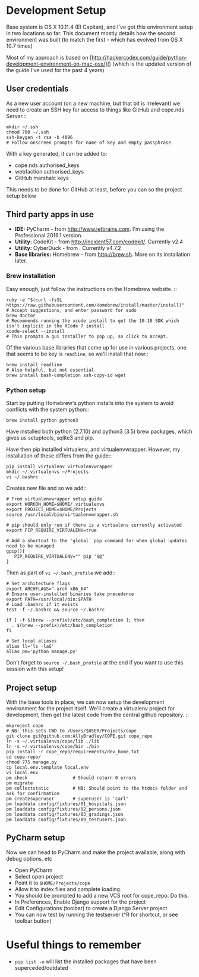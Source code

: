 # Development Setup

Base system is OS X 10.11.4 (El Capitan), and I've got this environment setup in two locations so far. This document
mostly details how the second environment was built (to match the first - which has evolved from OS X 10.7 times)

Most of my approach is based on [http://hackercodex.com/guide/python-development-environment-on-mac-osx/]() (which is the
updated version of the guide I've used for the past 4 years)


## User credentials

As a new user account (on a new machine, but that bit is irrelevant) we need to create an SSH key for access to things
like GitHub and cope.nds Server.::

    mkdir ~/.ssh
    chmod 700 ~/.ssh
    ssh-keygen -t rsa -b 4096
    # Follow onscreen prompts for name of key and empty passphrase

With a key generated, it can be added to:

* cope.nds authorised_keys
* webfaction authorised_keys
* GitHub marshalc keys

This needs to be done for GitHub at least, before you can so the project setup below


## Third party apps in use

* **IDE:** PyCharm - from http://www.jetbrains.com. I'm using the Professional 2016.1 version.
* **Utility:** CodeKit - from http://incident57.com/codekit/. Currently v2.4
* **Utility:** CyberDuck - from . Currently v4.7.2
* **Base libraries:** Homebrew - from http://brew.sh. More on its installation later.


### Brew installation

Easy enough, just follow the instructions on the Homebrew website. ::

    ruby -e "$(curl -fsSL https://raw.githubusercontent.com/Homebrew/install/master/install)"
    # Accept suggestions, and enter password for sudo
    brew doctor
    # Recommends running the xcode install to get the 10.10 SDK which isn't implicit in the XCode 7 install
    xcode-select --install
    # This prompts a gui installer to pop up, so click to accept.

Of the various base libraries that come up for use in various projects, one that seems to be key is `readline`, so we'll
install that now::

    brew install readline
    # Also helpful, but not essential
    brew install bash-completion ssh-copy-id wget

### Python setup

Start by putting Homebrew's python installs into the system to avoid conflicts with the system python::

    brew install python python3

Have installed both python (2.7.10) and python3 (3.5) brew packages, which gives us setuptools, sqlite3 and pip.

Have then pip installed virtualenv, and virtualenvwrapper. However, my installation of these differs from the guide::

    pip install virtualenv virtualenvwrapper
    mkdir ~/.virtualenvs ~/Projects
    vi ~/.bashrc

Creates new file and so we add::

    # From virtualenvwrapper setup guide
    export WORKON_HOME=$HOME/.virtualenvs
    export PROJECT_HOME=$HOME/Projects
    source /usr/local/bin/virtualenvwrapper.sh

    # pip should only run if there is a virtualenv currently activated
    export PIP_REQUIRE_VIRTUALENV=true

    # Add a shortcut to the 'global' pip command for when global updates need to be managed
    gpip(){
       PIP_REQUIRE_VIRTUALENV="" pip "$@"
    }

Then as part of `vi ~/.bash_profile` we add::

    # Set architecture flags
    export ARCHFLAGS="-arch x86_64"
    # Ensure user-installed binaries take precedence
    export PATH=/usr/local/bin:$PATH
    # Load .bashrc if it exists
    test -f ~/.bashrc && source ~/.bashrc

    if [ -f $(brew --prefix)/etc/bash_completion ]; then
      . $(brew --prefix)/etc/bash_completion
    fi

    # Set local aliases
    alias ll='ls -laG'
    alias pm='python manage.py'

Don't forget to `source ~/.bash_profile` at the end if you want to use this session with this setup!

## Project setup

With the base tools in place, we can now setup the development environment for the project itself. We'll create a
virtualenv project for development, then get the latest code from the central github repository. ::

    mkproject cope
    # NB: this sets CWD to /Users/$USER/Projects/cope
    git clone git@github.com:AllyBradley/COPE.git cope_repo
    ln -s ~/.virtualenvs/cope/lib ./lib
    ln -s ~/.virtualenvs/cope/bin ./bin
    pip install -r cope_repo/requirements/dev_home.txt
    cd cope-repo/
    chmod 775 manage.py
    cp local.env.template local.env
    vi local.env
    pm check                 # Should return 0 errors
    pm migrate
    pm collectstatic         # NB: Should point to the htdocs folder and ask for confirmation
    pm createsuperuser       # superuser is 'carl'
    pm loaddata config/fixtures/01_hospitals.json
    pm loaddata config/fixtures/02_persons.json
    pm loaddata config/fixtures/03_gradings.json
    pm loaddata config/fixtures/09_testusers.json


## PyCharm setup

Now we can head to PyCharm and make the project available, along with debug options, etc

* Open PyCharm
* Select open project
 * Point it to `$HOME/Projects/cope`
* Allow it to index files and complete loading.
* You should be prompted to add a new VCS root for cope_repo. Do this.
* In Preferences, Enable Django support for the project
* Edit Configurations (toolbar) to create a Django Server project
* You can now test by running the testserver (^R for shortcut, or see toolbar button)


# Useful things to remember

* `pip list -o` will list the installed packages that have been superceded/outdated

